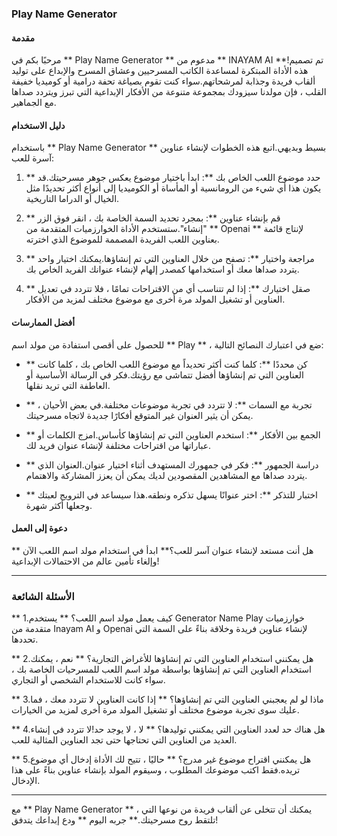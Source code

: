 ### Play Name Generator

#### مقدمة
مرحبًا بكم في ** Play Name Generator ** مدعوم من ** INAYAM AI **!تم تصميم هذه الأداة المبتكرة لمساعدة الكاتب المسرحيين وعشاق المسرح والإبداع على توليد ألقاب فريدة وجذابة لمرشحاتهم.سواء كنت تقوم بصياغة تحفة درامية أو كوميديا ​​خفيفة القلب ، فإن مولدنا سيزودك بمجموعة متنوعة من الأفكار الإبداعية التي تبرز ويتردد صداها مع الجماهير.

#### دليل الاستخدام
باستخدام ** Play Name Generator ** بسيط وبديهي.اتبع هذه الخطوات لإنشاء عناوين آسرة للعب:

1. ** حدد موضوع اللعب الخاص بك **: ابدأ باختيار موضوع يعكس جوهر مسرحيتك.قد يكون هذا أي شيء من الرومانسية أو المأساة أو الكوميديا ​​إلى أنواع أكثر تحديدًا مثل الخيال أو الدراما التاريخية.

2. ** قم بإنشاء عناوين **: بمجرد تحديد السمة الخاصة بك ، انقر فوق الزر "إنشاء".ستستخدم الأداة الخوارزميات المتقدمة من ** Openai ** لإنتاج قائمة بعناوين اللعب الفريدة المصممة للموضوع الذي اخترته.

3. ** مراجعة واختيار **: تصفح من خلال العناوين التي تم إنشاؤها.يمكنك اختيار واحد يتردد صداها معك أو استخدامها كمصدر إلهام لإنشاء عنوانك الفريد الخاص بك.

4. ** صقل اختيارك **: إذا لم تتناسب أي من الاقتراحات تمامًا ، فلا تتردد في تعديل العناوين أو تشغيل المولد مرة أخرى مع موضوع مختلف لمزيد من الأفكار.

#### أفضل الممارسات
للحصول على أقصى استفادة من مولد اسم ** Play ** ، ضع في اعتبارك النصائح التالية:

- ** كن محددًا **: كلما كنت أكثر تحديداً مع موضوع اللعب الخاص بك ، كلما كانت العناوين التي تم إنشاؤها أفضل تتماشى مع رؤيتك.فكر في الرسالة الأساسية أو العاطفة التي تريد نقلها.

- ** تجربة مع السمات **: لا تتردد في تجربة موضوعات مختلفة.في بعض الأحيان ، يمكن أن يثير العنوان غير المتوقع أفكارًا جديدة لاتجاه مسرحيتك.

- ** الجمع بين الأفكار **: استخدم العناوين التي تم إنشاؤها كأساس.امزج الكلمات أو عباراتها من اقتراحات مختلفة لإنشاء عنوان فريد لك.

- ** دراسة الجمهور **: فكر في جمهورك المستهدف أثناء اختيار عنوان.العنوان الذي يتردد صداها مع المشاهدين المقصودين لديك يمكن أن يعزز المشاركة والاهتمام.

- ** اختبار للتذكر **: اختر عنوانًا يسهل تذكره ونطقه.هذا سيساعد في الترويج لعبتك وجعلها أكثر شهرة.

#### دعوة إلى العمل
هل أنت مستعد لإنشاء عنوان آسر للعب؟** ابدأ في استخدام مولد اسم اللعب الآن ** وإلغاء تأمين عالم من الاحتمالات الإبداعية!

---

### الأسئلة الشائعة

** 1.كيف يعمل مولد اسم اللعب؟ **
يستخدم Generator Name Play خوارزميات متقدمة من Inayam AI و Openai لإنشاء عناوين فريدة وخلاقة بناءً على السمة التي تحددها.

** 2.هل يمكنني استخدام العناوين التي تم إنشاؤها للأغراض التجارية؟ **
نعم ، يمكنك استخدام العناوين التي تم إنشاؤها بواسطة مولد اسم اللعب للمسرحيات الخاصة بك ، سواء كانت للاستخدام الشخصي أو التجاري.

** 3.ماذا لو لم يعجبني العناوين التي تم إنشاؤها؟ **
إذا كانت العناوين لا تتردد معك ، فما عليك سوى تجربة موضوع مختلف أو تشغيل المولد مرة أخرى لمزيد من الخيارات.

** 4.هل هناك حد لعدد العناوين التي يمكنني توليدها؟ **
لا ، لا يوجد حد!لا تتردد في إنشاء العديد من العناوين التي تحتاجها حتى تجد العناوين المثالية للعب.

** 5.هل يمكنني اقتراح موضوع غير مدرج؟ **
حاليًا ، تتيح لك الأداة إدخال أي موضوع تريده.فقط اكتب موضوعك المطلوب ، وسيقوم المولد بإنشاء عناوين بناءً على هذا الإدخال.

---

مع ** Play Name Generator ** ، يمكنك أن تتخلى عن ألقاب فريدة من نوعها التي تلتقط روح مسرحيتك.** جربه اليوم ** ودع إبداعك يتدفق!